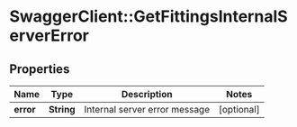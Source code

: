 # SwaggerClient::GetFittingsInternalServerError

## Properties
Name | Type | Description | Notes
------------ | ------------- | ------------- | -------------
**error** | **String** | Internal server error message | [optional] 


